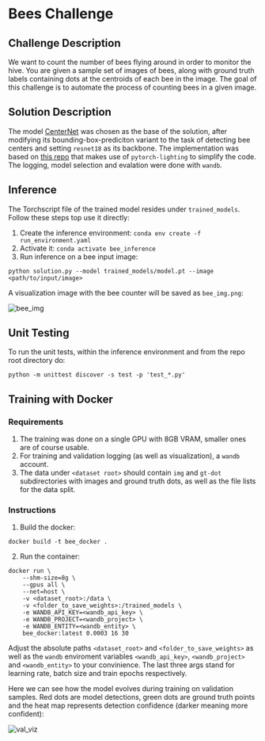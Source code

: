 # Bees Challenge

## Challenge Description

We want to count the number of bees flying around in order to monitor the hive. You are given a sample set of images
of bees, along with ground truth labels containing dots at the centroids of each bee in the image. The goal of this
challenge is to automate the process of counting bees in a given image.

## Solution Description

The model [CenterNet](https://arxiv.org/abs/1904.07850) was chosen as the base of the solution, after modifying its bounding-box-prediciton variant to the task of detecting bee centers and setting `resnet18` as its backbone. The implementation was based on [this repo](https://github.com/tteepe/CenterNet-pytorch-lightning/tree/main) that makes use of `pytorch-lighting` to simplify the code. The logging, model selection and evalation were done with `wandb`.


## Inference

The Torchscript file of the trained model resides under `trained_models`. Follow these steps top use it directly:

1. Create the inference environment: `conda env create -f  run_environment.yaml`
2. Activate it: `conda activate bee_inference`
3. Run inference on a bee input image: 
```
python solution.py --model trained_models/model.pt --image <path/to/input/image>
```
A visualization image with the bee counter will be saved as `bee_img.png`:

![bee_img](https://github.com/user-attachments/assets/8503f7d6-0d0f-4b89-b824-05fdb2648e86)


## Unit Testing

To run the unit tests, within the inference environment and from the repo root directory do:
```
python -m unittest discover -s test -p 'test_*.py'
```

## Training with Docker

### Requirements

1. The training was done on a single GPU with 8GB VRAM, smaller ones are of course usable.
2. For training and validation logging (as well as visualization), a `wandb` account.
3. The data under `<dataset root>` should contain `img` and `gt-dot` subdirectories with images and ground truth dots, as well as the file lists for the data split.


### Instructions
1. Build the docker:

```
docker build -t bee_docker .
```
2. Run the container:
```
docker run \
    --shm-size=8g \
    --gpus all \
    --net=host \
    -v <dataset_root>:/data \
    -v <folder_to_save_weights>:/trained_models \
    -e WANDB_API_KEY=<wandb_api_key> \
    -e WANDB_PROJECT=<wandb_project> \
    -e WANDB_ENTITY=<wandb_entity> \
    bee_docker:latest 0.0003 16 30
```
Adjust the absolute paths `<dataset_root>` and `<folder_to_save_weights>` as well as the `wandb` enviroment variables `<wandb_api_key>`, `<wandb_project>` and `<wandb_entity>` to your convinience. The last three args stand for learning rate, batch size and train epochs respectively.


Here we can see how the model evolves during training on validation samples. Red dots are model detections, green dots are ground truth points and the heat map represents detection confidence (darker meaning more confident):

![val_viz](https://github.com/user-attachments/assets/27bd6309-88a0-4c9f-89c3-05222cfd649f)
